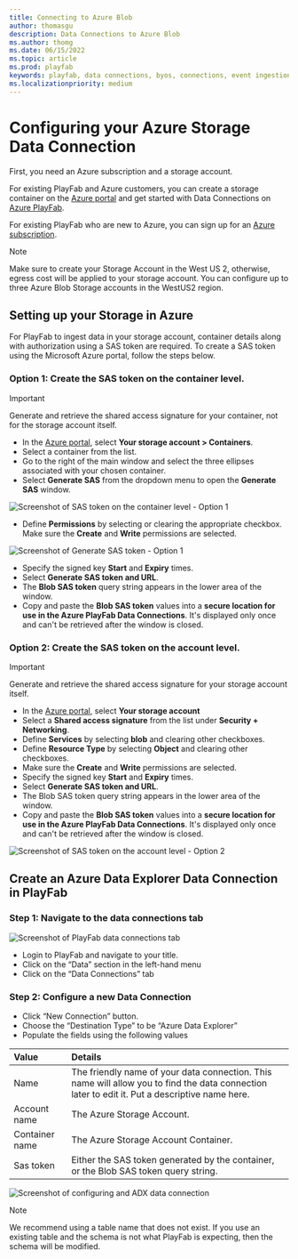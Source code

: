 ```yaml
---
title: Connecting to Azure Blob
author: thomasgu
description: Data Connections to Azure Blob
ms.author: thomg
ms.date: 06/15/2022
ms.topic: article
ms.prod: playfab
keywords: playfab, data connections, byos, connections, event ingestion
ms.localizationpriority: medium
---
```

# Configuring your Azure Storage Data Connection

First, you need an Azure subscription and a storage account. 

For existing PlayFab and Azure customers, you can create a storage container on the [Azure portal](https://ms.portal.azure.com/#allservices) and get started with Data Connections on [Azure PlayFab](https://developer.playfab.com/sign-up/). 

For existing PlayFab who are new to Azure, you can sign up for an [Azure subscription](https://ms.portal.azure.com/).

> [!Note]
> Make sure to create your Storage Account in the West US 2, otherwise, egress cost will be applied to your storage account. You can configure up to three Azure Blob Storage accounts in the WestUS2 region.

## Setting up your Storage in Azure

For PlayFab to ingest data in your storage account, container details along with authorization using a SAS token are required. To create a SAS token using the Microsoft Azure portal, follow the steps below.

### Option 1: Create the SAS token on the container level. 
> [!Important]
> Generate and retrieve the shared access signature for your container, not for the storage account itself.

- In the [Azure portal](https://ms.portal.azure.com/#allservices), select **Your storage account > Containers**.
- Select a container from the list.
- Go to the right of the main window and select the three ellipses associated with your chosen container.
- Select **Generate SAS** from the dropdown menu to open the **Generate SAS** window.

![Screenshot of SAS token on the container level - Option 1](media/SAS-token-on-the-container-level-1.png "SAS token on the container level - Option 1") 

- Define **Permissions** by selecting or clearing the appropriate checkbox. Make sure the **Create** and **Write** permissions are selected.

![Screenshot of Generate SAS token - Option 1](media/Generate-SAS-token-level.png "Generate SAS token - Option 1") 

- Specify the signed key **Start** and **Expiry** times. 
- Select **Generate SAS token and URL**.
- The **Blob SAS token** query string appears in the lower area of the window.
- Copy and paste the **Blob SAS token** values into a **secure location for use in the Azure PlayFab Data Connections**. It's displayed only once and can't be retrieved after the window is closed.

### Option 2: Create the SAS token on the account level.
> [!Important]
> Generate and retrieve the shared access signature for your storage account itself.

- In the [Azure portal](https://ms.portal.azure.com/#allservices), select **Your storage account** 
- Select a **Shared access signature** from the list under **Security + Networking**.
- Define **Services** by selecting **blob** and clearing other checkboxes. 
- Define **Resource Type** by selecting **Object** and clearing other checkboxes. 
- Make sure the **Create** and **Write** permissions are selected.
- Specify the signed key **Start** and **Expiry** times. 
- Select **Generate SAS token and URL**.
- The Blob SAS token query string appears in the lower area of the window.
- Copy and paste the **Blob SAS token** values into a **secure location for use in the Azure PlayFab Data Connections**. It's displayed only once and can't be retrieved after the window is closed.

![Screenshot of SAS token on the account level - Option 2](media/SAS-token-on-the-account-level.png "SAS token on the account level - Option 2") 

## Create an Azure Data Explorer Data Connection in PlayFab

### Step 1: Navigate to the data connections tab

![Screenshot of PlayFab data connections tab](media/navigate-to-data-connections-tab.png "PlayFab data connections tab") 

- Login to PlayFab and navigate to your title.
- Click on the “Data” section in the left-hand menu
- Click on the “Data Connections” tab

### Step 2: Configure a new Data Connection

- Click “New Connection” button.
- Choose the “Destination Type” to be “Azure Data Explorer”
- Populate the fields using the following values  

| Value | Details |
|:-----------|:-----------|
|Name | The friendly name of your data connection. This name will allow you to find the data connection later to edit it. Put a descriptive name here. 
| Account name  | The Azure Storage Account. |
| Container name | The Azure Storage Account Container. |
| Sas token |  Either the SAS token generated by the container, or the Blob SAS token query string.  |

![Screenshot of configuring and ADX data connection](media/configure-new-data-connection-blob.PNG "ADX data connection configuration") 

> [!Note]
> We recommend using a table name that does not exist. If you use an existing table and the schema is not what PlayFab is expecting, then the schema will be modified. 

